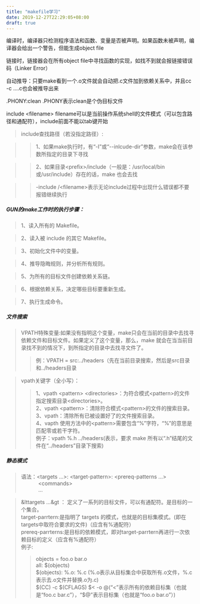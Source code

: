 ```yaml
---
title: "makefile学习"
date: 2019-12-27T22:29:05+08:00
draft: true
---
```


编译时，编译器只检测程序语法和函数、变量是否被声明。如果函数未被声明，编译器会给出一个警告，但能生成object file   

链接时，链接器会在所有object file中寻找函数的实现，如找不到就会报链接错误码（Linker Error）

自动推导：只要make看到一个.o文件就会自动把.c文件加到依赖关系中，并且cc -c ....c也会被推导出来

.PHONY:clean  .PHONY表示clean是个伪目标文件

include &lt;filename&gt; filename可以是当前操作系统shell的文件模式（可以包含路径和通配符），include前面不能以tab键开始

> include查找路径（若没指定路径）:

>> 1、如果make执行时，有“-I”或“--inlcude-dir”参数，make会在该参数所指定的目录下寻找

>> 2、如果目录&lt;prefix&gt;/include（一般是：/usr/local/bin 或/usr/include）存在的话，make 也会去找

>> -include /&lt;filename&gt;表示无论include过程中出现什么错误都不要报错继续执行

##### GUN的make工作时的执行步骤：

> 1、读入所有的 Makefile。

> 2、读入被 include 的其它 Makefile。

> 3、初始化文件中的变量。

> 4、推导隐晦规则，并分析所有规则。

> 5、为所有的目标文件创建依赖关系链。

> 6、根据依赖关系，决定哪些目标要重新生成。

> 7、执行生成命令。

##### 文件搜索

> VPATH特殊变量:如果没有指明这个变量，make只会在当前的目录中去找寻依赖文件和目标文件。如果定义了这个变量，那么，make 就会在当当前目录找不到的情况下，到所指定的目录中去找寻文件了。  
>> 例：VPATH = src:../headers（先在当前目录搜索，然后是src目录和../headers目录

> vpath关键字（全小写）：  
>> 1、vpath &lt;pattern&gt; &lt;directories&gt;：为符合模式&lt;pattern&gt;的文件指定搜索目录&lt;directories&gt;。  
>> 2、vpath &lt;pattern&gt;：清除符合模式&lt;pattern&gt;的文件的搜索目录。  
>> 3、vpath：清除所有已被设置好了的文件搜索目录。  
>> 4、vapth 使用方法中的&lt;pattern&gt;需要包含“%”字符，“%”的意思是匹配零或若干字符。  
>> 例子：vpath %.h ../headers(表示，要求 make 所有以“.h”结尾的文件在“../headers”目录下搜索)  

##### 静态模式

> 语法：<targets ...>: &lt;target-pattern&gt;: &lt;prereq-patterns ...&gt;   
 &emsp;&emsp;&emsp;   &lt;commands&gt;  
 &emsp;&emsp;&emsp;   ...
 
> &lttargets ...&gt ： 定义了一系列的目标文件，可以有通配符。是目标的一个集合。  
> target-parrtern:是指明了 targets 的模式，也就是的目标集模式。(即在targets中取符合要求的文件)（应含有%通配符）  
> prereq-parrterns:是目标的依赖模式，即对target-parrtern再进行一次依赖目标的定义（应含有%通配符）  
> 例子:  
>> objects = foo.o bar.o  
>> all: $(objects)  
>> $(objects): %.o: %.c (%.o表示从目标集合中获取所有.o文件，%.c表示去.o文件并替换.o为.c)  
>> $(CC) -c $(CFLAGS) $< -o $@ (“$<”表示所有的依赖目标集（也就是“foo.c bar.c”），“$@”表示目标集（也就是“foo.o bar.o”）)






